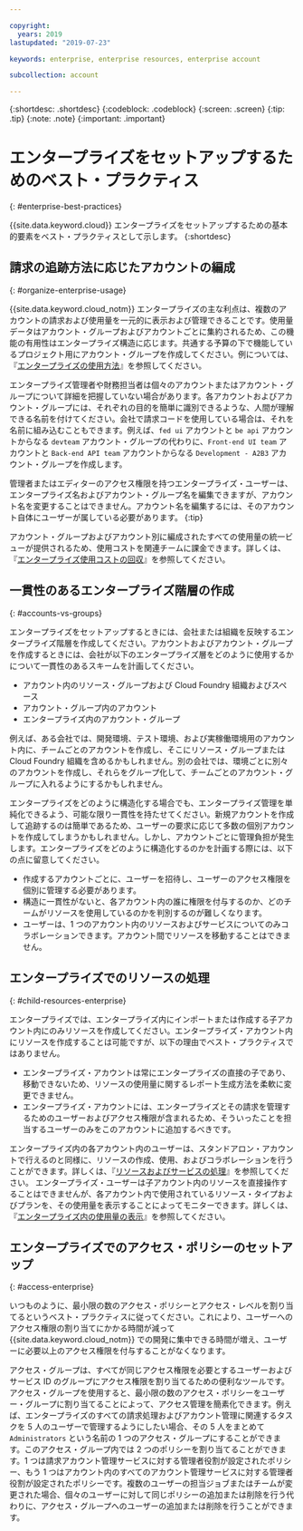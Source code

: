 ```yaml
---

copyright:
  years: 2019
lastupdated: "2019-07-23"

keywords: enterprise, enterprise resources, enterprise account

subcollection: account

---
```


{:shortdesc: .shortdesc}
{:codeblock: .codeblock}
{:screen: .screen}
{:tip: .tip}
{:note: .note}
{:important: .important}


# エンタープライズをセットアップするためのベスト・プラクティス
{: #enterprise-best-practices}

{{site.data.keyword.cloud}} エンタープライズをセットアップするための基本的要素をベスト・プラクティスとして示します。
{:shortdesc}

## 請求の追跡方法に応じたアカウントの編成
{: #organize-enterprise-usage}

{{site.data.keyword.cloud_notm}} エンタープライズの主な利点は、複数のアカウントの請求および使用量を一元的に表示および管理できることです。使用量データはアカウント・グループおよびアカウントごとに集約されるため、この機能の有用性はエンタープライズ構造に応じます。共通する予算の下で機能しているプロジェクト用にアカウント・グループを作成してください。例については、『[エンタープライズの使用方法](/docs/account?topic=account-enterprise#enterprise-use-cases)』を参照してください。

エンタープライズ管理者や財務担当者は個々のアカウントまたはアカウント・グループについて詳細を把握していない場合があります。各アカウントおよびアカウント・グループには、それぞれの目的を簡単に識別できるような、人間が理解できる名前を付けてください。会社で請求コードを使用している場合は、それを名前に組み込むこともできます。例えば、`fed ui` アカウントと `be api` アカウントからなる `devteam` アカウント・グループの代わりに、`Front-end UI team` アカウントと `Back-end API team` アカウントからなる `Development - A2B3` アカウント・グループを作成します。

管理者またはエディターのアクセス権限を持つエンタープライズ・ユーザーは、エンタープライズ名およびアカウント・グループ名を編集できますが、アカウント名を変更することはできません。アカウント名を編集するには、そのアカウント自体にユーザーが属している必要があります。
{:tip}

アカウント・グループおよびアカウント別に編成されたすべての使用量の統一ビューが提供されるため、使用コストを関連チームに課金できます。詳しくは、『[エンタープライズ使用コストの回収](/docs/billing-usage?topic=billing-usage-enterprise-usage#enterprise-cost-recovery)』を参照してください。

## 一貫性のあるエンタープライズ階層の作成
{: #accounts-vs-groups}

エンタープライズをセットアップするときには、会社または組織を反映するエンタープライズ階層を作成してください。アカウントおよびアカウント・グループを作成するときには、会社が以下のエンタープライズ層をどのように使用するかについて一貫性のあるスキームを計画してください。
- アカウント内のリソース・グループおよび Cloud Foundry 組織およびスペース
- アカウント・グループ内のアカウント
- エンタープライズ内のアカウント・グループ

例えば、ある会社では、開発環境、テスト環境、および実稼働環境用のアカウント内に、チームごとのアカウントを作成し、そこにリソース・グループまたは Cloud Foundry 組織を含めるかもしれません。別の会社では、環境ごとに別々のアカウントを作成し、それらをグループ化して、チームごとのアカウント・グループに入れるようにするかもしれません。

エンタープライズをどのように構造化する場合でも、エンタープライズ管理を単純化できるよう、可能な限り一貫性を持たせてください。新規アカウントを作成して追跡するのは簡単であるため、ユーザーの要求に応じて多数の個別アカウントを作成してしまうかもしれません。しかし、アカウントごとに管理負担が発生します。エンタープライズをどのように構造化するのかを計画する際には、以下の点に留意してください。
- 作成するアカウントごとに、ユーザーを招待し、ユーザーのアクセス権限を個別に管理する必要があります。
- 構造に一貫性がないと、各アカウント内の誰に権限を付与するのか、どのチームがリソースを使用しているのかを判別するのが難しくなります。
- ユーザーは、1 つのアカウント内のリソースおよびサービスについてのみコラボレーションできます。アカウント間でリソースを移動することはできません。

## エンタープライズでのリソースの処理
{: #child-resources-enterprise}

エンタープライズでは、エンタープライズ内にインポートまたは作成する子アカウント内にのみリソースを作成してください。エンタープライズ・アカウント内にリソースを作成することは可能ですが、以下の理由でベスト・プラクティスではありません。
 - エンタープライズ・アカウントは常にエンタープライズの直接の子であり、移動できないため、リソースの使用量に関するレポート生成方法を柔軟に変更できません。
 - エンタープライズ・アカウントには、エンタープライズとその請求を管理するためのユーザーおよびアクセス権限が含まれるため、そういったことを担当するユーザーのみをこのアカウントに追加するべきです。

エンタープライズ内の各アカウント内のユーザーは、スタンドアロン・アカウントで行えるのと同様に、リソースの作成、使用、およびコラボレーションを行うことができます。詳しくは、『[リソースおよびサービスの処理](/docs/resources?topic=resources-resource)』を参照してください。 エンタープライズ・ユーザーは子アカウント内のリソースを直接操作することはできませんが、各アカウント内で使用されているリソース・タイプおよびプランを、その使用量を表示することによってモニターできます。詳しくは、『[エンタープライズ内の使用量の表示](/docs/billing-usage?topic=billing-usage-enterprise-usage)』を参照してください。

## エンタープライズでのアクセス・ポリシーのセットアップ
{: #access-enterprise}

いつものように、最小限の数のアクセス・ポリシーとアクセス・レベルを割り当てるというベスト・プラクティスに従ってください。これにより、ユーザーへのアクセス権限の割り当てにかかる時間が減って {{site.data.keyword.cloud_notm}} での開発に集中できる時間が増え、ユーザーに必要以上のアクセス権限を付与することがなくなります。

アクセス・グループは、すべてが同じアクセス権限を必要とするユーザーおよびサービス ID のグループにアクセス権限を割り当てるための便利なツールです。アクセス・グループを使用すると、最小限の数のアクセス・ポリシーをユーザー・グループに割り当てることによって、アクセス管理を簡素化できます。例えば、エンタープライズのすべての請求処理およびアカウント管理に関連するタスクを 5 人のユーザーで管理するようにしたい場合、その 5 人をまとめて `Administrators` という名前の 1 つのアクセス・グループにすることができます。このアクセス・グループ内では 2 つのポリシーを割り当てることができます。1 つは請求アカウント管理サービスに対する管理者役割が設定されたポリシー、もう 1 つはアカウント内のすべてのアカウント管理サービスに対する管理者役割が設定されたポリシーです。複数のユーザーの担当ジョブまたはチームが変更された場合、個々のユーザーに対して同じポリシーの追加または削除を行う代わりに、アクセス・グループへのユーザーの追加または削除を行うことができます。
